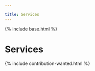```yaml
---

title: Services
---
```


{% include base.html %}

# Services

{% include contribution-wanted.html %}
